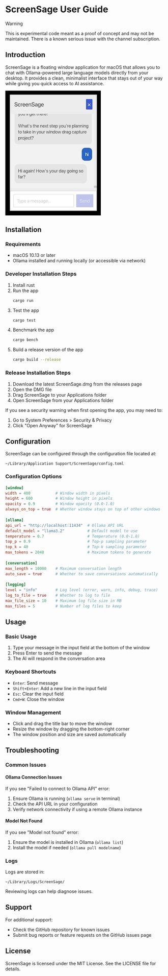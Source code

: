 # ScreenSage User Guide

> [!WARNING] 
> This is experimental code meant as a proof of concept and may not be maintained. There is a known serious issue with the channel subscription.

## Introduction

ScreenSage is a floating window application for macOS that allows you to chat with Ollama-powered large language models directly from your desktop. It provides a clean, minimalist interface that stays out of your way while giving you quick access to AI assistance.

<img src="https://github.com/pld/turtles/blob/main/docs/screensage.png" alt="UI convesation screenshot" width="300px">

## Installation

### Requirements

- macOS 10.13 or later
- Ollama installed and running locally (or accessible via network)

### Developer Installation Steps

1. Install rust
2. Run the app
    ```sh
    cargo run
    ```
3. Test the app
    ```sh
    cargo test
    ```
4. Benchmark the app
    ```sh
    cargo bench
    ```
5. Build a release version of the app
    ```sh
    cargo build --release
    ```

### Release Installation Steps

1. Download the latest ScreenSage.dmg from the releases page
2. Open the DMG file
3. Drag ScreenSage to your Applications folder
4. Open ScreenSage from your Applications folder

If you see a security warning when first opening the app, you may need to:
1. Go to System Preferences > Security & Privacy
2. Click "Open Anyway" for ScreenSage

## Configuration

ScreenSage can be configured through the configuration file located at:
```
~/Library/Application Support/ScreenSage/config.toml
```

### Configuration Options

```toml
[window]
width = 400           # Window width in pixels
height = 600          # Window height in pixels
opacity = 0.9         # Window opacity (0.0-1.0)
always_on_top = true  # Whether window stays on top of other windows

[ollama]
api_url = "http://localhost:11434"  # Ollama API URL
default_model = "llama3.2"          # Default model to use
temperature = 0.7                   # Temperature (0.0-1.0)
top_p = 0.9                         # Top-p sampling parameter
top_k = 40                          # Top-k sampling parameter
max_tokens = 2048                   # Maximum tokens to generate

[conversation]
max_length = 10000    # Maximum conversation length
auto_save = true      # Whether to save conversations automatically

[logging]
level = "info"        # Log level (error, warn, info, debug, trace)
log_to_file = true    # Whether to log to file
max_file_size = 10    # Maximum log file size in MB
max_files = 5         # Number of log files to keep
```

## Usage

### Basic Usage

1. Type your message in the input field at the bottom of the window
2. Press Enter to send the message
3. The AI will respond in the conversation area

### Keyboard Shortcuts

- `Enter`: Send message
- `Shift+Enter`: Add a new line in the input field
- `Esc`: Clear the input field
- `Cmd+W`: Close the window

### Window Management

- Click and drag the title bar to move the window
- Resize the window by dragging the bottom-right corner
- The window position and size are saved automatically

## Troubleshooting

### Common Issues

#### Ollama Connection Issues

If you see "Failed to connect to Ollama API" error:
1. Ensure Ollama is running (`ollama serve` in terminal)
2. Check the API URL in your configuration
3. Verify network connectivity if using a remote Ollama instance

#### Model Not Found

If you see "Model not found" error:
1. Ensure the model is installed in Ollama (`ollama list`)
2. Install the model if needed (`ollama pull modelname`)

### Logs

Logs are stored in:
```
~/Library/Logs/ScreenSage/
```

Reviewing logs can help diagnose issues.

## Support

For additional support:
- Check the GitHub repository for known issues
- Submit bug reports or feature requests on the GitHub issues page

## License

ScreenSage is licensed under the MIT License. See the LICENSE file for details.
